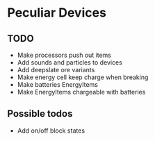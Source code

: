 # Peculiar Devices

## TODO
- Make processors push out items
- Add sounds and particles to devices
- Add deepslate ore variants
- Make energy cell keep charge when breaking
- Make batteries EnergyItems
- Make EnergyItems chargeable with batteries

## Possible todos
- Add on/off block states